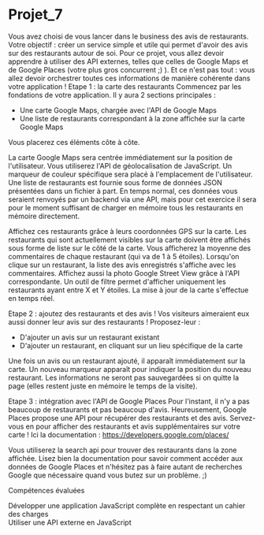 # Projet_7
Vous avez choisi de vous lancer dans le business des avis de restaurants. Votre objectif : créer un service simple et utile qui permet d'avoir des avis sur des restaurants autour de soi.
Pour ce projet, vous allez devoir apprendre à utiliser des API externes, telles que celles de Google Maps et de Google Places (votre plus gros concurrent ;) ). Et ce n'est pas tout : vous allez devoir orchestrer toutes ces informations de manière cohérente dans votre application !
Etape 1 : la carte des restaurants
Commencez par les fondations de votre application. Il y aura 2 sections principales :</br>
- Une carte Google Maps, chargée avec l'API de Google Maps
- Une liste de restaurants correspondant à la zone affichée sur la carte Google Maps

Vous placerez ces éléments côte à côte.

La carte Google Maps sera centrée immédiatement sur la position de l'utilisateur. Vous utiliserez l'API de géolocalisation de JavaScript. Un marqueur de couleur spécifique sera placé à l'emplacement de l'utilisateur.
Une liste de restaurants est fournie sous forme de données JSON présentées dans un fichier à part. En temps normal, ces données vous seraient renvoyés par un backend via une API, mais pour cet exercice il sera pour le moment suffisant de charger en mémoire tous les restaurants en mémoire directement.

       
Affichez ces restaurants grâce à leurs coordonnées GPS sur la carte. Les restaurants qui sont actuellement visibles sur la carte doivent être affichés sous forme de liste sur le côté de la carte. Vous afficherez la moyenne des commentaires de chaque restaurant (qui va de 1 à 5 étoiles).
Lorsqu'on clique sur un restaurant, la liste des avis enregistrés s'affiche avec les commentaires. Affichez aussi la photo Google Street View grâce à l'API correspondante.
Un outil de filtre permet d'afficher uniquement les restaurants ayant entre X et Y étoiles.
La mise à jour de la carte s'effectue en temps réel.


Etape 2 : ajoutez des restaurants et des avis !
Vos visiteurs aimeraient eux aussi donner leur avis sur des restaurants !
Proposez-leur :
- D'ajouter un avis sur un restaurant existant
- D'ajouter un restaurant, en cliquant sur un lieu spécifique de la carte

Une fois un avis ou un restaurant ajouté, il apparaît immédiatement sur la carte. Un nouveau marqueur apparaît pour indiquer la position du nouveau restaurant.
Les informations ne seront pas sauvegardées si on quitte la page (elles restent juste en mémoire le temps de la visite).


Etape 3 : intégration avec l'API de Google Places
Pour l'instant, il n'y a pas beaucoup de restaurants et pas beaucoup d'avis. Heureusement, Google Places propose une API pour récupérer des restaurants et des avis. Servez-vous en pour afficher des restaurants et avis supplémentaires sur votre carte !
Ici la documentation : https://developers.google.com/places/

Vous utiliserez la search api pour trouver des restaurants dans la zone affichée.
Lisez bien la documentation pour savoir comment accéder aux données de Google Places et n'hésitez pas à faire autant de recherches Google que nécessaire quand vous butez sur un problème. ;)
 
Compétences évaluées

Développer une application JavaScript complète en respectant un cahier des charges</br>
Utiliser une API externe en JavaScript
